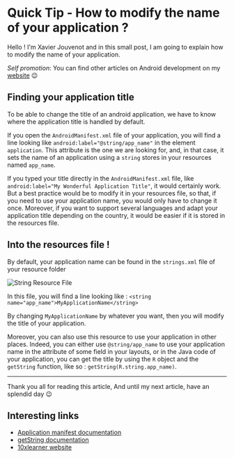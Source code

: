 # Quick Tip - How to modify the name of your application ?

Hello ! I'm Xavier Jouvenot and in this small post, I am going to explain how to modify the name of your application.

_Self promotion_: You can find other articles on Android development on my [website](www.10xlearner.com) 😉

## Finding your application title

To be able to change the title of an android application, we have to know where the application title is handled by default.

If you open the `AndroidManifest.xml` file of your application, you will find a line looking like `android:label="@string/app_name"` in the element `application`.
This attribute is the one we are looking for, and, in that case, it sets the name of an application using a `string` stores in your resources named `app_name`.

If you typed your title directly in the `AndroidManifest.xml` file, like `android:label="My Wonderful Application Title"`, it would certainly work.
But a best practice would be to modify it in your resources file, so that, if you need to use your application name, you would only have to change it once.
Moreover, if you want to support several languages and adapt your application title depending on the country, it would be easier if it is stored in the resources file.

## Into the resources file !

By default, your application name can be found in the `strings.xml` file of your resource folder

![](https://github.com/Xav83/Xav83.github.io/raw/master/res/Android%20Studio%20Installation/String%20Resouces%20file.png "String Resource File")

In this file, you will find a line looking like : `<string name="app_name">MyApplicationName</string>`

By changing `MyApplicationName` by whatever you want, then you will modify the title of your application.

Moreover, you can also use this resource to use your application in other places.
Indeed, you can either use `@string/app_name` to use your application name in the attribute of some field in your layouts, or in the Java code of your application, you can get the title by using the `R` object and the `getString` function, like so : `getString(R.string.app_name)`.

--------------

Thank you all for reading this article,
And until my next article, have an splendid day 😉

## Interesting links

- [Application manifest documentation](https://developer.android.com/guide/topics/manifest/application-element)
- [getString documentation](https://developer.android.com/reference/android/content/res/Resources#getString(int,%2520java.lang.Object...))
- [10xlearner website](www.10xlearner.com)

